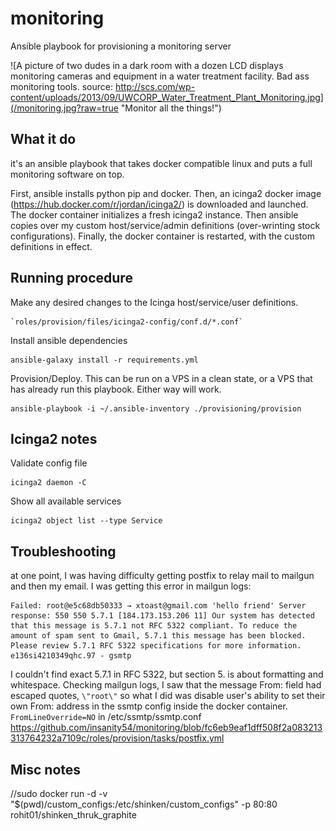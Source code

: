# monitoring

Ansible playbook for provisioning a monitoring server

![A picture of two dudes in a dark room with a dozen LCD displays monitoring cameras and equipment in a water treatment facility. Bad ass monitoring tools. source: http://scs.com/wp-content/uploads/2013/09/UWCORP_Water_Treatment_Plant_Monitoring.jpg](/monitoring.jpg?raw=true "Monitor all the things!")

## What it do

it's an ansible playbook that takes docker compatible linux and puts a full monitoring software on top.

First, ansible installs python pip and docker. Then, an icinga2 docker image (https://hub.docker.com/r/jordan/icinga2/) is downloaded and launched. The docker container initializes a fresh icinga2 instance. Then ansible copies over my custom host/service/admin definitions (over-wrinting stock configurations). Finally, the docker container is restarted, with the custom definitions in effect.

## Running procedure

Make any desired changes to the Icinga host/service/user definitions.

    `roles/provision/files/icinga2-config/conf.d/*.conf`

Install ansible dependencies

    ansible-galaxy install -r requirements.yml

Provision/Deploy. This can be run on a VPS in a clean state, or a VPS that has already run this playbook. Either way will work.

    ansible-playbook -i ~/.ansible-inventory ./provisioning/provision



## Icinga2 notes

Validate config file

```
icinga2 daemon -C
```

Show all available services

```
icinga2 object list --type Service
```

## Troubleshooting

at one point, I was having difficulty getting postfix to relay mail to mailgun and then my email. I was getting this error in mailgun logs:

```
Failed: root@e5c68db50333 → xtoast@gmail.com 'hello friend' Server response: 550 550 5.7.1 [184.173.153.206 11] Our system has detected that this message is 5.7.1 not RFC 5322 compliant. To reduce the amount of spam sent to Gmail, 5.7.1 this message has been blocked. Please review 5.7.1 RFC 5322 specifications for more information. e136si4210349qhc.97 - gsmtp
```

I couldn't find exact 5.7.1 in RFC 5322, but section 5. is about formatting and whitespace. Checking mailgun logs, I saw that the message From: field had escaped quotes, `\"root\"` so what I did was disable user's ability to set their own From: address in the ssmtp config inside the docker container. `FromLineOverride=NO` in /etc/ssmtp/ssmtp.conf https://github.com/insanity54/monitoring/blob/fc6eb9eaf1dff508f2a083213313764232a7109c/roles/provision/tasks/postfix.yml

## Misc notes

//sudo docker run -d -v "$(pwd)/custom_configs:/etc/shinken/custom_configs" -p 80:80 rohit01/shinken_thruk_graphite
